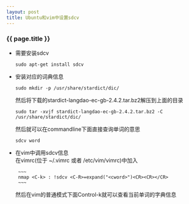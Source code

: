 ```yaml
---
layout: post
title: Ubuntu和vim中设置sdcv
---
```


### {{ page.title }}

+ 需要安装sdcv

    ~~~
    sudo apt-get install sdcv
    ~~~
+ 安装对应的词典信息 

    ~~~
    sudo mkdir -p /usr/share/stardict/dic/
    ~~~

    然后将下载的stardict-langdao-ec-gb-2.4.2.tar.bz2解压到上面的目录

    ~~~
    sudo tar -xvjf stardict-langdao-ec-gb-2.4.2.tar.bz2 -C /usr/share/stardict/dic/
    ~~~

    然后就可以在commandline下面直接查询单词的意思

    ~~~
    sdcv word
    ~~~

+ 在vim中调用sdcv信息  
   在vimrc(位于 ~/.vimrc 或者 /etc/vim/vimrc)中加入
   
       ~~~
       nmap <C-k> : !sdcv <C-R>=expand("<cword>")<CR><CR></CR>
       ~~~
   然后在vim的普通模式下面Control-k就可以查看当前单词的字典信息
